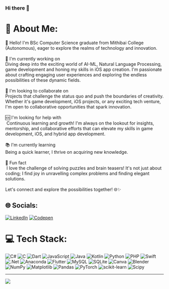 ### Hi there 👋

# 💫 About Me:
👋 Hello! I'm BSc Computer Science graduate from Mithibai College (Autonomous), eager to explore the realms of technology and innovation.<br><br>🚀 I'm currently working on <br>Diving deep into the exciting world of AI-ML, Natural Language Processing, game development and honing my skills in iOS app creation. I'm passionate about crafting engaging user experiences and exploring the endless possibilities of these dynamic fields.<br><br>🤝 I'm looking to collaborate on <br>Projects that challenge the status quo and push the boundaries of creativity. Whether it's game development, iOS projects, or any exciting tech venture, I'm open to collaborative opportunities that spark innovation.<br><br>🆘 I'm looking for help with<br> Continuous learning and growth! I'm always on the lookout for insights, mentorship, and collaborative efforts that can elevate my skills in game development, iOS, and hybrid app development.<br><br>📚 I'm currently learning <br>Being a quick learner, I thrive on acquiring new knowledge.  <br><br>🎉 Fun fact<br> I love the challenge of solving puzzles and brain teasers! It's not just about coding; I find joy in unravelling complex problems and finding elegant solutions.<br><br>Let's connect and explore the possibilities together! 🌐✨


## 🌐 Socials:
[![LinkedIn](https://img.shields.io/badge/LinkedIn-%230077B5.svg?logo=linkedin&logoColor=white)](https://www.linkedin.com/in/kushpai/) [![Codepen](https://img.shields.io/badge/Codepen-000000?style=for-the-badge&logo=codepen&logoColor=white)](https://codepen.io/@kushXpai) 

# 💻 Tech Stack:
![C#](https://img.shields.io/badge/c%23-%23239120.svg?style=plastic&logo=csharp&logoColor=white) ![C](https://img.shields.io/badge/c-%2300599C.svg?style=plastic&logo=c&logoColor=white) ![Dart](https://img.shields.io/badge/dart-%230175C2.svg?style=plastic&logo=dart&logoColor=white) ![JavaScript](https://img.shields.io/badge/javascript-%23323330.svg?style=plastic&logo=javascript&logoColor=%23F7DF1E) ![Java](https://img.shields.io/badge/java-%23ED8B00.svg?style=plastic&logo=openjdk&logoColor=white) ![Kotlin](https://img.shields.io/badge/kotlin-%237F52FF.svg?style=plastic&logo=kotlin&logoColor=white) ![Python](https://img.shields.io/badge/python-3670A0?style=plastic&logo=python&logoColor=ffdd54) ![PHP](https://img.shields.io/badge/php-%23777BB4.svg?style=plastic&logo=php&logoColor=white) ![Swift](https://img.shields.io/badge/swift-F54A2A?style=plastic&logo=swift&logoColor=white) ![.Net](https://img.shields.io/badge/.NET-5C2D91?style=plastic&logo=.net&logoColor=white) ![Anaconda](https://img.shields.io/badge/Anaconda-%2344A833.svg?style=plastic&logo=anaconda&logoColor=white) ![Flutter](https://img.shields.io/badge/Flutter-%2302569B.svg?style=plastic&logo=Flutter&logoColor=white) ![MySQL](https://img.shields.io/badge/mysql-%2300000f.svg?style=plastic&logo=mysql&logoColor=white) ![SQLite](https://img.shields.io/badge/sqlite-%2307405e.svg?style=plastic&logo=sqlite&logoColor=white) ![Canva](https://img.shields.io/badge/Canva-%2300C4CC.svg?style=plastic&logo=Canva&logoColor=white) ![Blender](https://img.shields.io/badge/blender-%23F5792A.svg?style=plastic&logo=blender&logoColor=white) ![NumPy](https://img.shields.io/badge/numpy-%23013243.svg?style=plastic&logo=numpy&logoColor=white) ![Matplotlib](https://img.shields.io/badge/Matplotlib-%23ffffff.svg?style=plastic&logo=Matplotlib&logoColor=black) ![Pandas](https://img.shields.io/badge/pandas-%23150458.svg?style=plastic&logo=pandas&logoColor=white) ![PyTorch](https://img.shields.io/badge/PyTorch-%23EE4C2C.svg?style=plastic&logo=PyTorch&logoColor=white) ![scikit-learn](https://img.shields.io/badge/scikit--learn-%23F7931E.svg?style=plastic&logo=scikit-learn&logoColor=white) ![Scipy](https://img.shields.io/badge/SciPy-%230C55A5.svg?style=plastic&logo=scipy&logoColor=%white)
<!--# 📊 GitHub Stats:
![](https://github-readme-stats.vercel.app/api?username=kushXpai&theme=vision-friendly-dark&hide_border=false&include_all_commits=true&count_private=true)<br/>
![](https://github-readme-streak-stats.herokuapp.com/?user=kushXpai&theme=vision-friendly-dark&hide_border=false)<br/>
![](https://github-readme-stats.vercel.app/api/top-langs/?username=kushXpai&theme=vision-friendly-dark&hide_border=false&include_all_commits=true&count_private=true&layout=compact)

## 🏆 GitHub Trophies
![](https://github-profile-trophy.vercel.app/?username=kushXpai&theme=radical&no-frame=false&no-bg=true&margin-w=4)

### 🔝 Top Contributed Repo
![](https://github-contributor-stats.vercel.app/api?username=kushXpai&limit=5&theme=dark&combine_all_yearly_contributions=true)
-->

---
[![](https://visitcount.itsvg.in/api?id=kushXpai&icon=0&color=12)](https://visitcount.itsvg.in)

<!-- Proudly created with GPRM ( https://gprm.itsvg.in ) -->

<!--
**kushXpai/kushXpai** is a ✨ _special_ ✨ repository because its `README.md` (this file) appears on your GitHub profile.

Here are some ideas to get you started:

- 🔭 I’m currently working on ...
- 🌱 I’m currently learning ...
- 👯 I’m looking to collaborate on ...
- 🤔 I’m looking for help with ...
- 💬 Ask me about ...
- 📫 How to reach me: ...
- 😄 Pronouns: ...
- ⚡ Fun fact: ...
-->

